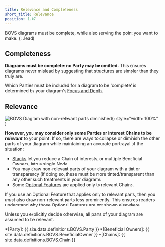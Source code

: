 ```yaml
---
title: Relevance and Completeness
short_title: Relevance
position: 1.07
---
```


BOVS diagrams must be complete, while also serving the point you want to make.
{: .lead}


## Completeness

**Diagrams must be complete: no Party may be omitted.** This ensures diagrams never mislead by suggesting that structures are simpler than they truly are.

Which Parties must be included for a diagram to be 'complete' is determined by your diagram's [Focus and Depth](/visualisation/core/focus-depth).


## Relevance

![BOVS Diagram with non-relevant parts diminished](/visualisation/diagrams/bovs-core-relevance.png){: style="width: 100%" }

**However, you may consider only some Parties or interest Chains to be *relevant*** to your point. If so, there are ways to collapse or diminish the other parts of your diagram while maintaining an accurate portrayal of the situation:

* [Stacks](/visualisation/core/stacks) let you reduce a Chain of interests, or multiple Beneficial Owners, into a single Node.
* You may draw non-relevant parts of your diagram with a tint or transparency (if doing so, these must be more tinted/transparent than any other such treatments in your diagram).
* Some [Optional Features](/visualisation/optional) are applied only to relevant Chains.

If you use an Optional Feature that applies only to relevant parts, then you *must* also draw non-relevant parts less prominently. This ensures readers understand why those Optional Features are not shown elsewhere.

Unless you explicitly decide otherwise, all parts of your diagram are assumed to be relevant.


*[Party]: {{ site.data.definitions.BOVS.Party }}
*[Beneficial Owners]: {{ site.data.definitions.BOVS.BeneficialOwner }}
*[Chains]: {{ site.data.definitions.BOVS.Chain }}
